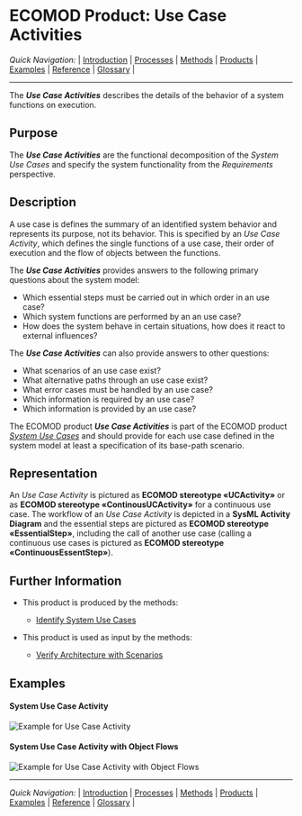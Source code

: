 # ECOMOD Product: Use Case Activities


_Quick Navigation:_ | [Introduction](index.md) | [Processes](processes.md) | [Methods](methods.md) | [Products](products.md) | [Examples](examples.md) | [Reference](quick-reference.md) | [Glossary](glossary.md) |

---


The **_Use Case Activities_** describes the details of the behavior of a system functions on execution.


## Purpose

The **_Use Case Activities_** are the functional decomposition of the _System Use Cases_ and specify the system functionality from the _Requirements_ perspective.


## Description

A use case is defines the summary of an identified system behavior and represents its purpose, not its behavior. This is specified by an _Use Case Activity_, which defines the single functions of a use case, their order of execution and the flow of objects between the functions.


The **_Use Case Activities_** provides answers to the following primary questions about the system model:

+ Which essential steps must be carried out in which order in an use case?
+ Which system functions are performed by an an use case?
+ How does the system behave in certain situations, how does it react to external influences?

The **_Use Case Activities_** can also provide answers to other questions:

+ What scenarios of an use case exist?
+ What alternative paths through an use case exist?
+ What error cases must be handled by an use case?
+ Which information is required by an use case?
+ Which information is provided by an use case?

The ECOMOD product **_Use Case Activities_** is part of the ECOMOD product [_System Use Cases_](product_system-usecases.md) and should provide for each use case defined in the system model at least a specification of its base-path scenario.


## Representation

An _Use Case Activity_ is pictured as **ECOMOD stereotype «UCActivity»** or as **ECOMOD stereotype «ContinousUCActivity»** for a continuous use case. The workflow of an _Use Case Activity_ is depicted in a **SysML Activity Diagram** and the essential steps are pictured as **ECOMOD stereotype «EssentialStep»**, including the call of another use case (calling a continuous use cases is pictured as **ECOMOD stereotype «ContinuousEssentStep»**).


## Further Information

+ This product is produced by the methods:
  - [Identify System Use Cases](method_system-usecases.md)

+ This product is used as input by the methods:
  - [Verify Architecture with Scenarios](method_verify-architecture.md)


## Examples

#### System Use Case Activity

![Example for Use Case Activity](images/en-ecomod-example-usecaseactivities-modelview.png)

#### System Use Case Activity with Object Flows

![Example for Use Case Activity with Object Flows](images/en-ecomod-example-usecaseobjectflows-modelview.png)

---
_Quick Navigation:_ | [Introduction](index.md) | [Processes](processes.md) | [Methods](methods.md) | [Products](products.md) | [Examples](examples.md) | [Reference](quick-reference.md) | [Glossary](glossary.md) |
